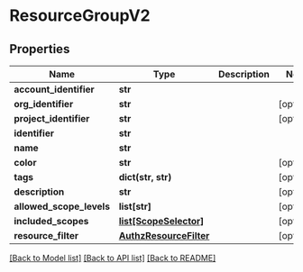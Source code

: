 # ResourceGroupV2

## Properties
Name | Type | Description | Notes
------------ | ------------- | ------------- | -------------
**account_identifier** | **str** |  | 
**org_identifier** | **str** |  | [optional] 
**project_identifier** | **str** |  | [optional] 
**identifier** | **str** |  | 
**name** | **str** |  | 
**color** | **str** |  | [optional] 
**tags** | **dict(str, str)** |  | [optional] 
**description** | **str** |  | [optional] 
**allowed_scope_levels** | **list[str]** |  | [optional] 
**included_scopes** | [**list[ScopeSelector]**](ScopeSelector.md) |  | [optional] 
**resource_filter** | [**AuthzResourceFilter**](AuthzResourceFilter.md) |  | [optional] 

[[Back to Model list]](../README.md#documentation-for-models) [[Back to API list]](../README.md#documentation-for-api-endpoints) [[Back to README]](../README.md)

